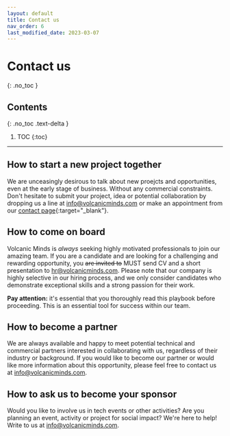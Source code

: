 ```yaml
---
layout: default
title: Contact us
nav_order: 6
last_modified_date: 2023-03-07
---
```


# Contact us
{: .no_toc }

## Contents
{: .no_toc .text-delta }

1. TOC
{:toc}

---

## How to start a new project together

We are unceasingly desirous to talk about new proejcts and opportunities, even at the early stage of business. Without any commercial constraints. Don't hesitate to submit your project, idea or potential collaboration by dropping us a line at [info@volcanicminds.com](mailto:info@volcanicminds.com) or make an appointment from our [contact page](https://volcanicminds.com){:target="_blank"}.

## How to come on board

Volcanic Minds is _always_ seeking highly motivated professionals to join our amazing team. If you are a candidate and are looking for a challenging and rewarding opportunity, you ~~are invited to~~ MUST send CV and a short presentation to [hr@volcanicminds.com](mailto:hr@volcanicminds.com). Please note that our company is highly selective in our hiring process, and we only consider candidates who demonstrate exceptional skills and a strong passion for their work.

**Pay attention:** it's essential that you thoroughly read this playbook before proceeding. This is an essential tool for success within our team.

## How to become a partner

 We are always available and happy to meet potential technical and commercial partners interested in collaborating with us, regardless of their industry or background. If you would like to become our partner or would like more information about this opportunity, please feel free to contact us at [info@volcanicminds.com](mailto:info@volcanicminds.com).

## How to ask us to become your sponsor

Would you like to involve us in tech events or other activities? Are you planning an event, activity or project for social impact? We're here to help! Write to us at [info@volcanicminds.com](mailto:info@volcanicminds.com).
